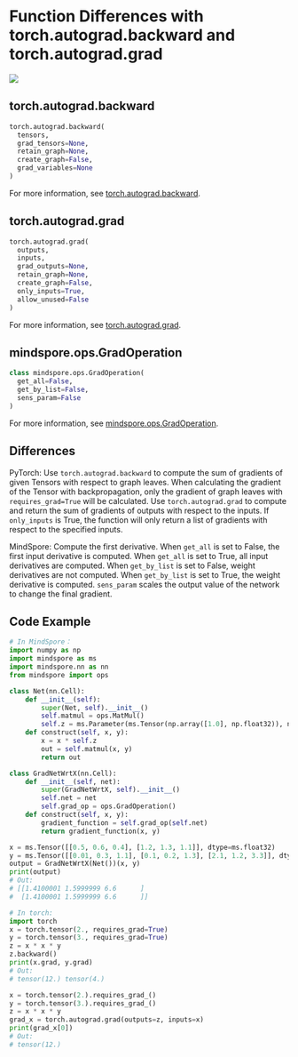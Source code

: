 # Function Differences with torch.autograd.backward and torch.autograd.grad

<a href="https://gitee.com/mindspore/docs/blob/r1.10/docs/mindspore/source_en/note/api_mapping/pytorch_diff/GradOperation.md" target="_blank"><img src="https://mindspore-website.obs.cn-north-4.myhuaweicloud.com/website-images/r1.10/resource/_static/logo_source_en.png"></a>

## torch.autograd.backward

```python
torch.autograd.backward(
  tensors,
  grad_tensors=None,
  retain_graph=None,
  create_graph=False,
  grad_variables=None
)
```

For more information, see [torch.autograd.backward](https://pytorch.org/docs/1.5.0/autograd.html#torch.autograd.backward).

## torch.autograd.grad

```python
torch.autograd.grad(
  outputs,
  inputs,
  grad_outputs=None,
  retain_graph=None,
  create_graph=False,
  only_inputs=True,
  allow_unused=False
)
```

For more information, see [torch.autograd.grad](https://pytorch.org/docs/1.5.0/autograd.html#torch.autograd.grad).

## mindspore.ops.GradOperation

```python
class mindspore.ops.GradOperation(
  get_all=False,
  get_by_list=False,
  sens_param=False
)
```

For more information, see [mindspore.ops.GradOperation](https://mindspore.cn/docs/en/r1.10/api_python/ops/mindspore.ops.GradOperation.html#mindspore.ops.GradOperation).

## Differences

PyTorch: Use `torch.autograd.backward` to compute the sum of gradients of given Tensors with respect to graph leaves. When calculating the gradient of the Tensor with backpropagation, only the gradient of graph leaves with `requires_grad=True` will be calculated. Use `torch.autograd.grad` to compute and return the sum of gradients of outputs with respect to the inputs. If `only_inputs` is True, the function will only return a list of gradients with respect to the specified inputs.

MindSpore: Compute the first derivative. When `get_all` is set to False, the first input derivative is computed. When `get_all` is set to True, all input derivatives are computed. When `get_by_list` is set to False, weight derivatives are not computed. When `get_by_list` is set to True, the weight derivative is computed. `sens_param` scales the output value of the network to change the final gradient.

## Code Example

```python
# In MindSpore：
import numpy as np
import mindspore as ms
import mindspore.nn as nn
from mindspore import ops

class Net(nn.Cell):
    def __init__(self):
        super(Net, self).__init__()
        self.matmul = ops.MatMul()
        self.z = ms.Parameter(ms.Tensor(np.array([1.0], np.float32)), name='z')
    def construct(self, x, y):
        x = x * self.z
        out = self.matmul(x, y)
        return out

class GradNetWrtX(nn.Cell):
    def __init__(self, net):
        super(GradNetWrtX, self).__init__()
        self.net = net
        self.grad_op = ops.GradOperation()
    def construct(self, x, y):
        gradient_function = self.grad_op(self.net)
        return gradient_function(x, y)

x = ms.Tensor([[0.5, 0.6, 0.4], [1.2, 1.3, 1.1]], dtype=ms.float32)
y = ms.Tensor([[0.01, 0.3, 1.1], [0.1, 0.2, 1.3], [2.1, 1.2, 3.3]], dtype=ms.float32)
output = GradNetWrtX(Net())(x, y)
print(output)
# Out:
# [[1.4100001 1.5999999 6.6      ]
#  [1.4100001 1.5999999 6.6      ]]

# In torch:
import torch
x = torch.tensor(2., requires_grad=True)
y = torch.tensor(3., requires_grad=True)
z = x * x * y
z.backward()
print(x.grad, y.grad)
# Out:
# tensor(12.) tensor(4.)

x = torch.tensor(2.).requires_grad_()
y = torch.tensor(3.).requires_grad_()
z = x * x * y
grad_x = torch.autograd.grad(outputs=z, inputs=x)
print(grad_x[0])
# Out:
# tensor(12.)
```
